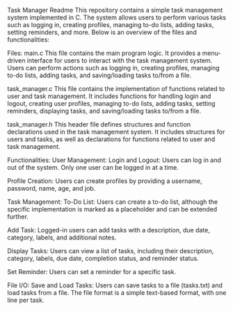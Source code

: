 Task Manager Readme
This repository contains a simple task management system implemented in C. The system allows users to perform various tasks such as logging in, creating profiles, managing to-do lists, adding tasks, setting reminders, and more. Below is an overview of the files and functionalities:

Files:
main.c
This file contains the main program logic. It provides a menu-driven interface for users to interact with the task management system. Users can perform actions such as logging in, creating profiles, managing to-do lists, adding tasks, and saving/loading tasks to/from a file.

task_manager.c
This file contains the implementation of functions related to user and task management. It includes functions for handling login and logout, creating user profiles, managing to-do lists, adding tasks, setting reminders, displaying tasks, and saving/loading tasks to/from a file.

task_manager.h
This header file defines structures and function declarations used in the task management system. It includes structures for users and tasks, as well as declarations for functions related to user and task management.

Functionalities:
User Management:
Login and Logout: Users can log in and out of the system. Only one user can be logged in at a time.

Profile Creation: Users can create profiles by providing a username, password, name, age, and job.

Task Management:
To-Do List: Users can create a to-do list, although the specific implementation is marked as a placeholder and can be extended further.

Add Task: Logged-in users can add tasks with a description, due date, category, labels, and additional notes.

Display Tasks: Users can view a list of tasks, including their description, category, labels, due date, completion status, and reminder status.

Set Reminder: Users can set a reminder for a specific task.

File I/O:
Save and Load Tasks: Users can save tasks to a file (tasks.txt) and load tasks from a file. The file format is a simple text-based format, with one line per task.
